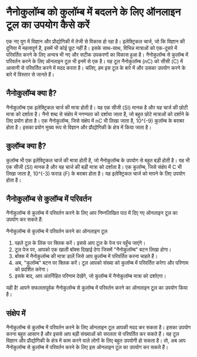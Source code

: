 नैनोकुलॉम्ब को कुलॉम्ब में बदलने के लिए ऑनलाइन टूल का उपयोग कैसे करें
=====================================================================

एक नए युग में विज्ञान और प्रौद्योगिकी में तेजी से विकास हो रहा है। इलेक्ट्रिकल चार्ज, जो कि विज्ञान की दुनिया में महत्वपूर्ण है, इसमें भी कोई छूट नहीं है। इसके साथ-साथ, विभिन्न मात्राओं को एक-दूसरे में परिवर्तित करने के लिए अन्यत्र भी नए और सटीक उपकरणों का विकास हुआ है। नैनोकुलॉम्ब से कुलॉम्ब में परिवर्तन करने के लिए ऑनलाइन टूल भी इनमें से एक है। यह टूल नैनोकुलॉम्ब (nC) को सीसी (C) में आसानी से परिवर्तित करने में मदद करता है। चलिए, हम इस टूल के बारे में और उसका उपयोग करने के बारे में विस्तार से जानते हैं।

नैनोकुलॉम्ब क्या है?
--------------------

नैनोकुलॉम्ब एक इलेक्ट्रिकल चार्ज की मात्रा होती है। यह एक सीजी (SI) मानक है और यह चार्ज की छोटी मात्रा को दर्शाता है। नैनो शब्द से संक्षेप में नगण्यता को दर्शाया जाता है, जो बहुत छोटे मात्राओं को दर्शाने के लिए प्रयोग होता है। एक नैनोकुलॉम्ब, जिसे संक्षेप में nC भी लिखा जाता है, 10^(-9) कुलॉम्ब के बराबर होता है। इसका प्रयोग मुख्य रूप से विज्ञान और प्रौद्योगिकी के क्षेत्र में किया जाता है।

कुलॉम्ब क्या है?
----------------

कुलॉम्ब भी एक इलेक्ट्रिकल चार्ज की मात्रा होती है, जो नैनोकुलॉम्ब के उपयोग से बहुत बड़ी होती है। यह भी एक सीजी (SI) मानक है और यह चार्ज की बड़ी मात्रा को दर्शाता है। एक कुलॉम्ब, जिसे संक्षेप में C भी लिखा जाता है, 10^(-3) फराड (F) के बराबर होता है। यह इलेक्ट्रिकल चार्ज को मापने के लिए उपयोग होता है।

नैनोकुलॉम्ब से कुलॉम्ब में परिवर्तन
-----------------------------------

नैनोकुलॉम्ब से कुलॉम्ब में परिवर्तन करने के लिए आप निम्नलिखित पाठ में दिए गए ऑनलाइन टूल का उपयोग कर सकते हैं:

नैनोकुलॉम्ब से कुलॉम्ब में परिवर्तन करने का ऑनलाइन टूल

1. पहले टूल के लिंक पर क्लिक करें। इससे आप टूल के पेज पर पहुँच जाएंगे।
2. टूल पेज पर, आपको एक खाली बॉक्स दिखाई देगा जिसमें "नैनोकुलॉम्ब" बटन लिखा होगा।
3. बॉक्स में नैनोकुलॉम्ब की मात्रा डालें जिसे आप कुलॉम्ब में परिवर्तित करना चाहते हैं।
4. अब, "कुलॉम्ब" बटन पर क्लिक करें। टूल आपको संख्या को कुलॉम्ब में परिवर्तित करेगा और परिणाम को प्रदर्शित करेगा।
5. इसके बाद, आप अंतर्निहित परिणाम देखेंगे, जो कुलॉम्ब में नैनोकुलॉम्ब मात्रा को दर्शाएगा।

यही है! आपने सफलतापूर्वक नैनोकुलॉम्ब से कुलॉम्ब में परिवर्तन करने का ऑनलाइन टूल का उपयोग किया है।

संक्षेप में
-----------

नैनोकुलॉम्ब से कुलॉम्ब में परिवर्तन करने के लिए ऑनलाइन टूल आपकी मदद कर सकता है। इसका उपयोग करना बहुत आसान है और इससे आप बड़ी संख्याओं को सरलता से परिवर्तित कर सकते हैं। यह टूल विज्ञान और प्रौद्योगिकी के क्षेत्र में काम करने वाले लोगों के लिए बहुत उपयोगी हो सकता है। तो, अब आप नैनोकुलॉम्ब से कुलॉम्ब में परिवर्तन करने के लिए इस ऑनलाइन टूल का उपयोग कर सकते हैं।